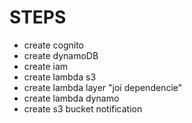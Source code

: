 # STEPS

- create cognito
- create dynamoDB
- create iam
- create lambda s3
- create lambda layer "joi dependencie"
- create lambda dynamo
- create s3 bucket notification
